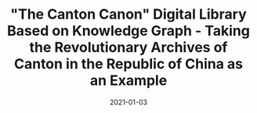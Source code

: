 ---
title: '"The Canton Canon" Digital Library Based on Knowledge Graph - Taking the Revolutionary Archives of Canton in the Republic of China as an Example'
collection: publications
status: published
permalink: /publication/2021-01-03-general
excerpt: ''
date: 2021-01-03
venue: 'ICEIT'
paperurl: ''
authors: 'Junchao Wu*, Ying Jiang, Xin Chen, Lingyu Guo, Xiaotong Wei and Xiaoyan Yang'
citation: 'J. Wu, Y. Jiang, X. Chen, L. Guo, X. Wei and X. Yang, ""The Canton Canon" Digital Library Based on Knowledge Graph - Taking the Revolutionary Archives of Canton in the Republic of China as an Example," 2021 10th International Conference on Educational and Information Technology (ICEIT), 2021, pp. 171-179, doi: 10.1109/ICEIT51700.2021.9375538.'
paper: 'https://doi.org/10.1109/ICEIT51700.2021.9375538'
code: 'https://github.com/junchaoIU/CRHE-KG_DEV1.0_React'
show_year: true
---